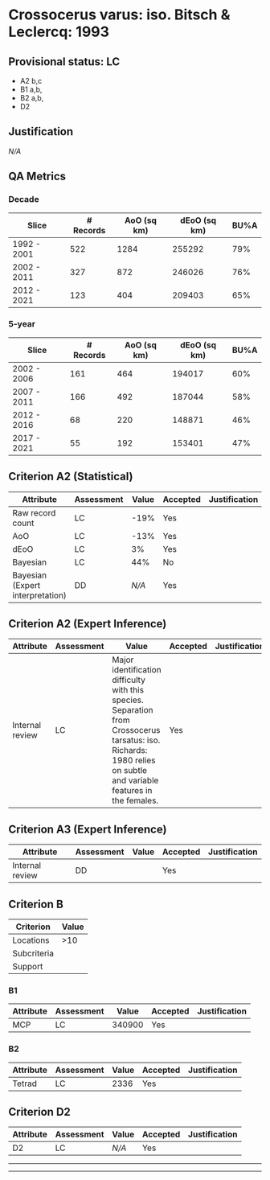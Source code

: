 # Crossocerus varus: iso. Bitsch & Leclercq: 1993
## Provisional status: LC
- A2 b,c
- B1 a,b, 
- B2 a,b, 
- D2

## Justification
*N/A*
## QA Metrics
### Decade
| Slice | # Records | AoO (sq km) | dEoO (sq km) |BU%A |
|---|---|---|---|---|
|1992 - 2001|522|1284|255292|79%|
|2002 - 2011|327|872|246026|76%|
|2012 - 2021|123|404|209403|65%|
### 5-year
| Slice | # Records | AoO (sq km) | dEoO (sq km) |BU%A |
|---|---|---|---|---|
|2002 - 2006|161|464|194017|60%|
|2007 - 2011|166|492|187044|58%|
|2012 - 2016|68|220|148871|46%|
|2017 - 2021|55|192|153401|47%|
## Criterion A2 (Statistical)
|Attribute|Assessment|Value|Accepted|Justification
|---|---|---|---|---|
|Raw record count|LC|-19%|Yes||
|AoO|LC|-13%|Yes||
|dEoO|LC|3%|Yes||
|Bayesian|LC|44%|No||
|Bayesian (Expert interpretation)|DD|*N/A*|Yes||
## Criterion A2 (Expert Inference)
|Attribute|Assessment|Value|Accepted|Justification
|---|---|---|---|---|
|Internal review|LC|Major identification difficulty with this species. Separation from Crossocerus tarsatus: iso. Richards: 1980 relies on subtle and variable features in the females.|Yes||
## Criterion A3 (Expert Inference)
|Attribute|Assessment|Value|Accepted|Justification
|---|---|---|---|---|
|Internal review|DD||Yes||
## Criterion B
|Criterion| Value|
|---|---|
|Locations|>10|
|Subcriteria||
|Support||
### B1
|Attribute|Assessment|Value|Accepted|Justification
|---|---|---|---|---|
|MCP|LC|340900|Yes||
### B2
|Attribute|Assessment|Value|Accepted|Justification
|---|---|---|---|---|
|Tetrad|LC|2336|Yes||
## Criterion D2
|Attribute|Assessment|Value|Accepted|Justification
|---|---|---|---|---|
|D2|LC|*N/A*|Yes||
---
 ---
 <br><br>

